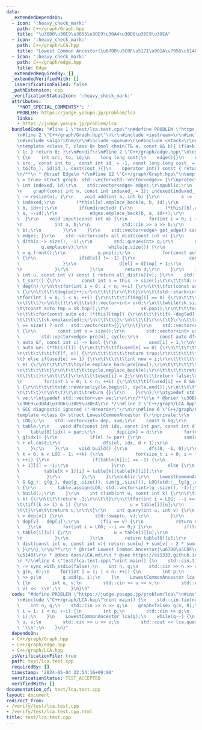 ```yaml
---
data:
  _extendedDependsOn:
  - icon: ':heavy_check_mark:'
    path: C++/graph/Graph.hpp
    title: "\u30B0\u30E9\u30D5\u30E9\u30A4\u30D6\u30E9\u30EA"
  - icon: ':heavy_check_mark:'
    path: C++/graph/LCA.hpp
    title: "Lowest Common Ancestor(\u6700\u5C0F\u5171\u901A\u7956\u5148)"
  - icon: ':heavy_check_mark:'
    path: C++/graph/edge.hpp
    title: Edge
  _extendedRequiredBy: []
  _extendedVerifiedWith: []
  _isVerificationFailed: false
  _pathExtension: cpp
  _verificationStatusIcon: ':heavy_check_mark:'
  attributes:
    '*NOT_SPECIAL_COMMENTS*': ''
    PROBLEM: https://judge.yosupo.jp/problem/lca
    links:
    - https://judge.yosupo.jp/problem/lca
  bundledCode: "#line 1 \"test/lca.test.cpp\"\n#define PROBLEM \"https://judge.yosupo.jp/problem/lca\"\
    \n#line 2 \"C++/graph/Graph.hpp\"\n\r\n#include <iostream>\r\n#include <vector>\r\
    \n#include <algorithm>\r\n#include <queue>\r\n#include <stack>\r\n#ifndef TEMPLATE\r\
    \ntemplate <class T, class U> bool chmin(T& a, const U& b){ if(a>b){ a=b; return\
    \ 1; } return 0; }\r\n#endif\r\n#line 2 \"C++/graph/edge.hpp\"\n\nstruct edge\
    \ {\n    int src, to, id;\n    long long cost;\n    edge(){}\n    edge(const int\
    \ src_, const int to_, const int id_ = -1, const long long cost_ = 0): src(src_),\
    \ to(to_), id(id_), cost(cost_){}\n    operator int() const { return to; }\n};\n\
    \n/**\n * @brief Edge\n */\n#line 12 \"C++/graph/Graph.hpp\"\ntemplate <bool undirected\
    \ = true> struct graph: std::vector<std::vector<edge>> {\r\nprotected:\r\n   \
    \ int indexed, id;\r\n    std::vector<edge> edges;\r\npublic:\r\n    graph(){}\r\
    \n    graph(const int n, const int indexed_ = 1): indexed(indexed_), id(0){ this\
    \ -> resize(n); }\r\n    void add(int a, int b) {\r\n        a -= indexed, b-=\
    \ indexed;\r\n        (*this)[a].emplace_back(a, b, id);\r\n        edges.emplace_back(a,\
    \ b, id++);\r\n        if(undirected) {\r\n            (*this)[b].emplace_back(b,\
    \ a, --id);\r\n            edges.emplace_back(b, a, id++);\r\n        }\r\n  \
    \  }\r\n    void input(const int m) {\r\n        for(int i = 0; i < m; ++i) {\r\
    \n            int a, b;\r\n            std::cin >> a >> b;\r\n            add(a,\
    \ b);\r\n        }\r\n    }\r\n    std::vector<edge> get_edge() const { return\
    \ edges; }\r\n    std::vector<int> all_dist(const int v) {\r\n        std::vector<int>\
    \ d(this -> size(), -1);\r\n        std::queue<int> q;\r\n        d[v] = 0;\r\n\
    \        q.emplace(v);\r\n        while(q.size()) {\r\n            const int tmp\
    \ = q.front();\r\n            q.pop();\r\n            for(const auto &el: (*this)[tmp])\
    \ {\r\n                if(d[el] != -1) {\r\n                    continue;\r\n\
    \                }\r\n                d[el] = d[tmp] + 1;\r\n                q.emplace(el);\r\
    \n            }\r\n        }\r\n        return d;\r\n    }\r\n    int dist(const\
    \ int u, const int v) const { return all_dist(u)[v]; }\r\n    std::vector<int>\
    \ t_sort() {\r\n        const int n = this -> size();\r\n\t\tstd::vector<int>\
    \ deg(n);\r\n\t\tfor(int i = 0; i < n; ++i) {\r\n\t\t\tfor(const auto ed: (*this)[i])\
    \ {\r\n\t\t\t\tdeg[ed]++;\r\n\t\t\t}\r\n\t\t}\r\n\t\tstd::stack<int> sk;\r\n\t\
    \tfor(int i = 0; i < n; ++i) {\r\n\t\t\tif(deg[i] == 0) {\r\n\t\t\t\tsk.emplace(i);\r\
    \n\t\t\t}\r\n\t\t}\r\n\t\tstd::vector<int> ord;\r\n\t\twhile(sk.size()) {\r\n\t\
    \t\tconst auto tmp = sk.top();\r\n            sk.pop();\r\n\t\t\tord.emplace_back(tmp);\r\
    \n\t\t\tfor(const auto ed: (*this)[tmp]) {\r\n\t\t\t\tif(--deg[ed] == 0) {\r\n\
    \t\t\t\t\tsk.emplace(ed);\r\n\t\t\t\t}\r\n\t\t\t}\r\n\t\t}\r\n\t\treturn ord.size()\
    \ == size() ? ord : std::vector<int>{};\r\n\t}\r\n    std::vector<edge> cycle()\
    \ {\r\n        const int n = size();\r\n        std::vector<int> used(n);\r\n\
    \        std::vector<edge> pre(n), cycle;\r\n        const auto dfs = [&](const\
    \ auto &f, const int i) -> bool {\r\n            used[i] = 1;\r\n\t\t\tfor(const\
    \ auto &e: (*this)[i]) {\r\n\t\t\t\tif(used[e] == 0) {\r\n\t\t\t\t\tpre[e] = e;\r\
    \n\t\t\t\t\tif(f(f, e)) {\r\n\t\t\t\t\t\treturn true;\r\n\t\t\t\t\t}\r\n\t\t\t\
    \t} else if(used[e] == 1) {\r\n\t\t\t\t\tint now = i;\r\n\t\t\t\t\twhile(now !=\
    \ e) {\r\n\t\t\t\t\t\tcycle.emplace_back(pre[now]);\r\n\t\t\t\t\t\tnow = pre[now].src;\r\
    \n\t\t\t\t\t}\r\n\t\t\t\t\tcycle.emplace_back(e);\r\n\t\t\t\t\treturn true;\r\n\
    \t\t\t\t}\r\n\t\t\t}\r\n\t\t\tused[i] = 2;\r\n\t\t\treturn false;\r\n        };\r\
    \n        for(int i = 0; i < n; ++i) {\r\n\t\t\tif(used[i] == 0 && dfs(dfs, i))\
    \ {\r\n\t\t\t\tstd::reverse(cycle.begin(), cycle.end());\r\n\t\t\t\treturn cycle;\r\
    \n\t\t\t}\r\n\t\t}\r\n\t\treturn {};\r\n    }\r\n};\r\ntypedef std::vector<edge>\
    \ ve;\r\ntypedef std::vector<ve> we;\r\n\r\n/**\r\n * @brief \u30B0\u30E9\u30D5\
    \u30E9\u30A4\u30D6\u30E9\u30EA\r\n */\n#line 2 \"C++/graph/LCA.hpp\"\n\r\n#pragma\
    \ GCC diagnostic ignored \"-Wreorder\"\r\n\r\n#line 6 \"C++/graph/LCA.hpp\"\n\
    template <class G> struct LowestCommonAncestor {\r\nprivate:\r\n    const int\
    \ LOG;\r\n    std::vector<int> dep, sum;\r\n    const G &g;\r\n    std::vector<std::vector<int>>\
    \ table;\r\n    void dfs(const int idx, const int par, const int d) {\r\n    \
    \    table[0][idx] = par;\r\n        dep[idx] = d;\r\n        for(const auto &el:\
    \ g[idx]) {\r\n            if(el != par) {\r\n                sum[el] = sum[idx]\
    \ + el.cost;\r\n                dfs(el, idx, d + 1);\r\n            }\r\n    \
    \    }\r\n    }\r\n    void build() {\r\n        dfs(0, -1, 0);\r\n        for(int\
    \ k = 0; k < LOG - 1; ++k) {\r\n            for(size_t i = 0; i < table[k].size();\
    \ ++i) {\r\n                if(table[k][i] == -1) {\r\n                    table[k\
    \ + 1][i] = -1;\r\n                }\r\n                else {\r\n           \
    \         table[k + 1][i] = table[k][table[k][i]];\r\n                }\r\n  \
    \          }\r\n        }\r\n    }\r\npublic:\r\n    LowestCommonAncestor(const\
    \ G &g_): g(g_), dep(g_.size()), sum(g_.size()), LOG(std::__lg(g_.size()) + 1)\
    \ {\r\n        table.assign(LOG, std::vector<int>(g_.size(), -1));\r\n       \
    \ build();\r\n    }\r\n    int climb(int u, const int k) {\r\n\t\tif(dep[u] <\
    \ k) {\r\n\t\t\treturn -1;\r\n\t\t}\r\n\t\tfor(int i = LOG; --i >= 0;) {\r\n\t\
    \t\tif((k >> i) & 1) {\r\n                u = table[i][u];\r\n            }\r\n\
    \t\t}\r\n\t\treturn u;\r\n\t}\r\n    int query(int u, int v) {\r\n        if(dep[u]\
    \ > dep[v]) {\r\n            std::swap(u, v);\r\n        }\r\n        v = climb(v,\
    \ dep[v] - dep[u]);\r\n        if(u == v) {\r\n            return u;\r\n     \
    \   }\r\n        for(int i = LOG; --i >= 0;) {\r\n            if(table[i][u] !=\
    \ table[i][v]) {\r\n                u = table[i][u];\r\n                v = table[i][v];\r\
    \n            }\r\n        }\r\n        return table[0][u];\r\n    }\r\n    int\
    \ dist(const int u, const int v){ return sum[u] + sum[v] - 2 * sum[query(u, v)];\
    \ }\r\n};\r\n/**\r\n * @brief Lowest Common Ancestor(\u6700\u5C0F\u5171\u901A\u7956\
    \u5148)\r\n * @docs docs/LCA.md\r\n * @see https://ei1333.github.io/luzhiled/snippets/tree/doubling-lowest-common-ancestor.html\r\
    \n */\n#line 4 \"test/lca.test.cpp\"\nint main() {\n    std::cin.tie(nullptr)\
    \ -> sync_with_stdio(false);\n    int n, q;\n    std::cin >> n >> q;\n    graph<false>\
    \ g(n, 0);\n    for(int i = 1; i < n; ++i) {\n        int p;\n        std::cin\
    \ >> p;\n        g.add(p, i);\n    }\n    LowestCommonAncestor lca(g);\n    while(q--)\
    \ {\n        int u, v;\n        std::cin >> u >> v;\n        std::cout << lca.query(u,\
    \ v) << '\\n';\n    }\n}\n"
  code: "#define PROBLEM \"https://judge.yosupo.jp/problem/lca\"\n#include \"C++/graph/Graph.hpp\"\
    \n#include \"C++/graph/LCA.hpp\"\nint main() {\n    std::cin.tie(nullptr) -> sync_with_stdio(false);\n\
    \    int n, q;\n    std::cin >> n >> q;\n    graph<false> g(n, 0);\n    for(int\
    \ i = 1; i < n; ++i) {\n        int p;\n        std::cin >> p;\n        g.add(p,\
    \ i);\n    }\n    LowestCommonAncestor lca(g);\n    while(q--) {\n        int\
    \ u, v;\n        std::cin >> u >> v;\n        std::cout << lca.query(u, v) <<\
    \ '\\n';\n    }\n}"
  dependsOn:
  - C++/graph/Graph.hpp
  - C++/graph/edge.hpp
  - C++/graph/LCA.hpp
  isVerificationFile: true
  path: test/lca.test.cpp
  requiredBy: []
  timestamp: '2024-05-04 22:54:16+09:00'
  verificationStatus: TEST_ACCEPTED
  verifiedWith: []
documentation_of: test/lca.test.cpp
layout: document
redirect_from:
- /verify/test/lca.test.cpp
- /verify/test/lca.test.cpp.html
title: test/lca.test.cpp
---
```

